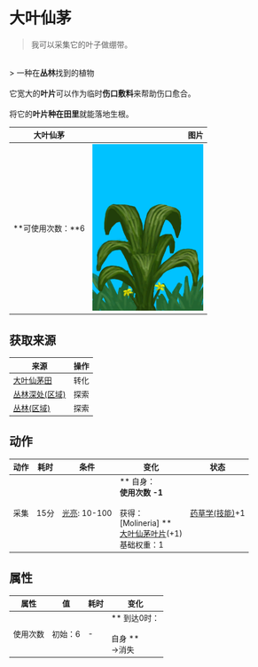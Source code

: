 # 大叶仙茅  
> 我可以采集它的叶子做绷带。  
<br>  
> 一种在<b>丛林</b>找到的植物<br><br>它宽大的<b>叶片</b>可以作为临时<b>伤口敷料</b>来帮助伤口愈合。<br><br>将它的<b>叶片种在田里</b>就能落地生根。  
  
  大叶仙茅  |   图片   
 ----  |  ----:   
 **可使用次数：**6  |  <img decoding="async" src="Sprite/Molineria.png" href="a.md" style="max-width:300px;max-height:300px;">   
  
## 获取来源  
来源  |  操作  
----  |  ----  
[大叶仙茅田](CropPlotWeevilLily.md)  |  转化  
[丛林深处(区域)](DeepJungle.md)  |  探索  
[丛林(区域)](Jungle.md)  |  探索  
## 动作  
动作  |  耗时  |  条件  |  变化  |  状态  
----  |  ----  |  ----  |  ----  |  ----  
采集<br>  |  15分  |  [光亮](Light.md): 10-100  |  ** 自身：**<br>使用次数  -1<br><br>** 获得： **<br>** [Molineria] **<br>  [大叶仙茅叶片](WeevilLilyLeaves.md)(+1)<br>基础权重：1  |  [药草学(技能)](Skill_Herbology.md)+1  
## 属性   
属性  |  值  |  耗时  |  变化  
----  |  ----  |  ----  |  ----  
使用次数  |  初始：6  |  -  |  ** 到达0时： **<br><br>** 自身 **<br>→消失  


<script>document.title="大叶仙茅 - 卡牌生存百科 Card Survival Wiki";</script>